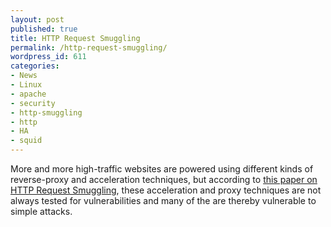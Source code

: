 ```yaml
---
layout: post
published: true
title: HTTP Request Smuggling
permalink: /http-request-smuggling/
wordpress_id: 611
categories:
- News
- Linux
- apache
- security
- http-smuggling
- http
- HA
- squid
---
```



More and more high-traffic websites are powered using different kinds of reverse-proxy and acceleration techniques, but according to <a href="">this paper on HTTP Request Smuggling</a>, these acceleration and proxy techniques are not always tested for vulnerabilities and many of the are thereby vulnerable to simple attacks. 

